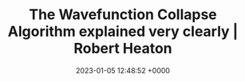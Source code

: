 ---
title: "The Wavefunction Collapse Algorithm explained very clearly | Robert Heaton"
link: "https://robertheaton.com/2018/12/17/wavefunction-collapse-algorithm/"
date: "2023-01-05 12:48:52 +0000"
---